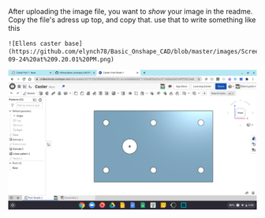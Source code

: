 After uploading the image file, you want to *show* your image in the readme.  Copy the file's adress up top, and copy that.
use that to write something like this
~~~
![Ellens caster base](https://github.com/elynch78/Basic_Onshape_CAD/blob/master/images/Screenshot%202020-09-24%20at%209.20.01%20PM.png)
~~~

![if you grab the url of an image file in github](https://github.com/elynch78/Basic_Onshape_CAD/blob/master/images/Screenshot%202020-09-24%20at%209.20.01%20PM.png)

